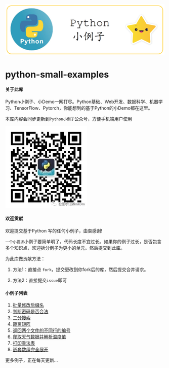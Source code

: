 ![](./img/logo-python-small-examples.png)



# python-small-examples

#### 关于此库

Python小例子、小Demo一网打尽。Python基础、Web开发、数据科学、机器学习、TensorFlow、Pytorch，你能想到的基于Python的小Demo都在这里。

本库内容会同步更新到`Python小例子`公众号，方便手机端用户使用

<img src="./img/python小例子公众号二维码.jpg" style="zoom:Infinity%;" />

#### 欢迎贡献

欢迎提交基于Python 写的任何小例子，由衷感谢!

`一个小要求`小例子要简单明了，代码长度不宜过长。如果你的例子过长，是否包含多个知识点，欢迎拆分例子为更小的单元。然后提交到此库。

为此库做贡献方法：

1. 方法1：直接点 `fork`，提交更改到你fork后的库，然后提交合并请求。

2. 方法2：直接提交`issue`即可

   

#### 小例子列表

1. [批量修改后缀名](./批量修改后缀名.md)
2. [判断密码是否合法](判断密码是否合法.md)
3. [二分搜索](二分搜索.md)
4. [距离矩阵](距离矩阵.md)
5. [返回两个文件的不同行的编号](返回两个文件的不同行的编号.md)
6. [爬取天气数据并解析温度值](爬取天气数据并解析温度值.md)
7. [打印乘法表](打印乘法表.md)
8. [嵌套数组完全展开](嵌套数组完全展开.md)





更多例子，正在每天更新...

















